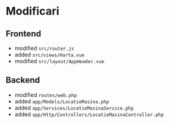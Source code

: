 # Modificari

## Frontend

- modified `src/router.js`
- added `src/views/Harta.vue`
- modified `src/layout/AppHeader.vue`

## Backend

- modified `routes/web.php`
- added `app/Models/LocatieMasina.php`
- added `app/Services/LocatieMasinaService.php`
- added `app/Http/Controllers/LocatieMasinaController.php` 